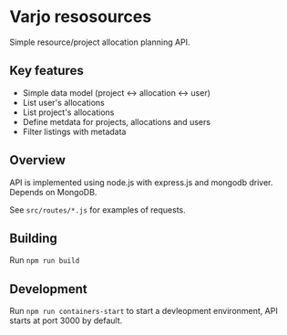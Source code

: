 # Varjo resosources

Simple resource/project allocation planning API.

## Key features

* Simple data model (project <-> allocation <-> user)
* List user's allocations
* List project's allocations
* Define metdata for projects, allocations and users
* Filter listings with metadata

## Overview

API is implemented using node.js with express.js and mongodb driver. Depends on MongoDB.

See `src/routes/*.js` for examples of requests.

## Building

Run `npm run build`

## Development

Run `npm run containers-start` to start a devleopment environment, API starts at port 3000 by default.
